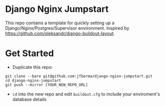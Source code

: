 Django Nginx Jumpstart
======================

This repo contains a template for quickly setting up a Django/Nginx/Postgres/Supervisor environment. Inspired by https://github.com/oleksandr/django-buildout-layout.

Get Started
===========

* Duplicate this repo:
```
git clone --bare git@github.com:jfberma/django-nginx-jumpstart.git
cd django-nginx-jumpstart
git push --mirror [YOUR_NEW_REPO_URL]
```


* ```cd``` into the new repo and edit ```buildout.cfg``` to include your enviroment's database details
